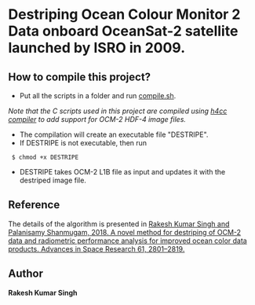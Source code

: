 # Destriping Ocean Colour Monitor 2 Data onboard OceanSat-2 satellite launched by ISRO in 2009.

## How to compile this project?

* Put all the scripts in a folder and run [compile.sh](https://github.com/rakeshkstp/DestripingOCM2/blob/main/compile.sh).

*Note that the C scripts used in this project are compiled using [h4cc compiler](http://manpages.ubuntu.com/manpages/jammy/man1/h4cc.1.html) to add support for OCM-2 
HDF-4 image files.*

* The compilation will create an executable file "DESTRIPE".
* If DESTRIPE is not executable, then run
```
 $ chmod +x DESTRIPE
```

* DESTRIPE takes OCM-2 L1B file as input and updates it with the destriped image file.

## Reference
The details of the algorithm is presented in
[Rakesh Kumar Singh and Palanisamy Shanmugam, 2018. A novel method for destriping of OCM-2 data and radiometric performance analysis for improved ocean color data products. Advances in Space Research 61, 2801–2819.](https://doi.org/10.1016/j.asr.2018.03.021)

## Author
**Rakesh Kumar Singh**
